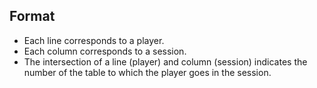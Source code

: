 ## Format

* Each line corresponds to a player.
* Each column corresponds to a session.
* The intersection of a line (player) and column (session) indicates the number of the table to which the player goes in the session.
